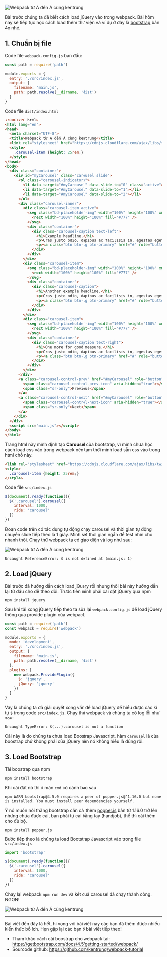 ![Webpack từ A đến Á cùng kentrung](https://images.viblo.asia/2090b88e-6ec0-49fe-b677-65e927fafc2e.png) 

Bài trước chúng ta đã biết cách load jQuery vào trong webpack. Bài hôm nay sẽ tiếp tục học cách load thêm thư viện và ví dụ ở đây là [bootstrap](https://getbootstrap.com/) bản 4x nhé.

## 1. Chuẩn bị file
Code file `webpack.config.js` ban đầu:
```js
const path = require('path')

module.exports = {
  entry: './src/index.js',
  output: {
    filename: 'main.js',
    path: path.resolve(__dirname, 'dist')
  }
}
```
Code file `dist/index.html`
```html
<!DOCTYPE html>
<html lang="en">
<head>
  <meta charset="UTF-8">
  <title>Webpack từ A đến Á cùng kentrung</title>
  <link rel="stylesheet" href="https://cdnjs.cloudflare.com/ajax/libs/twitter-bootstrap/4.5.0/css/bootstrap.min.css">
  <style>
    .carousel-item {height: 25rem;}
  </style>
</head>
<body>
  <div class="container">
    <div id="myCarousel" class="carousel slide">
      <ol class="carousel-indicators">
        <li data-target="#myCarousel" data-slide-to="0" class="active"></li>
        <li data-target="#myCarousel" data-slide-to="1"></li>
        <li data-target="#myCarousel" data-slide-to="2"></li>
      </ol>
      <div class="carousel-inner">
        <div class="carousel-item active">
          <svg class="bd-placeholder-img" width="100%" height="100%" xmlns="http://www.w3.org/2000/svg" preserveAspectRatio="xMidYMid slice" focusable="false" role="img">
            <rect width="100%" height="100%" fill="#777" />
          </svg>
          <div class="container">
            <div class="carousel-caption text-left">
              <h1>Example headline.</h1>
              <p>Cras justo odio, dapibus ac facilisis in, egestas eget quam. Donec id elit non mi porta gravida at eget metus. Nullam id dolor id nibh ultricies vehicula ut id elit.</p>
              <p><a class="btn btn-lg btn-primary" href="#" role="button">Sign up today</a></p>
            </div>
          </div>
        </div>
        <div class="carousel-item">
          <svg class="bd-placeholder-img" width="100%" height="100%" xmlns="http://www.w3.org/2000/svg" preserveAspectRatio="xMidYMid slice" focusable="false" role="img">
            <rect width="100%" height="100%" fill="#777" />
          </svg>
          <div class="container">
            <div class="carousel-caption">
              <h1>Another example headline.</h1>
              <p>Cras justo odio, dapibus ac facilisis in, egestas eget quam. Donec id elit non mi porta gravida at eget metus. Nullam id dolor id nibh ultricies vehicula ut id elit.</p>
              <p><a class="btn btn-lg btn-primary" href="#" role="button">Learn more</a></p>
            </div>
          </div>
        </div>
        <div class="carousel-item">
          <svg class="bd-placeholder-img" width="100%" height="100%" xmlns="http://www.w3.org/2000/svg" preserveAspectRatio="xMidYMid slice" focusable="false" role="img">
            <rect width="100%" height="100%" fill="#777" />
          </svg>
          <div class="container">
            <div class="carousel-caption text-right">
              <h1>One more for good measure.</h1>
              <p>Cras justo odio, dapibus ac facilisis in, egestas eget quam. Donec id elit non mi porta gravida at eget metus. Nullam id dolor id nibh ultricies vehicula ut id elit.</p>
              <p><a class="btn btn-lg btn-primary" href="#" role="button">Browse gallery</a></p>
            </div>
          </div>
        </div>
      </div>
      <a class="carousel-control-prev" href="#myCarousel" role="button" data-slide="prev">
        <span class="carousel-control-prev-icon" aria-hidden="true"></span>
        <span class="sr-only">Previous</span>
      </a>
      <a class="carousel-control-next" href="#myCarousel" role="button" data-slide="next">
        <span class="carousel-control-next-icon" aria-hidden="true"></span>
        <span class="sr-only">Next</span>
      </a>
    </div>
  </div>
  <script src="main.js"></script>
</body>
</html>
```
Trang html này mình định tạo **Carousel** của bootstrap, vì mình chưa học cách load css vào trong webpack nên tạm thời mình load sẵn css vào trong html chỗ này.
```html
<link rel="stylesheet" href="https://cdnjs.cloudflare.com/ajax/libs/twitter-bootstrap/4.5.0/css/bootstrap.min.css">
<style>
  .carousel-item {height: 25rem;}
</style>
```

Code file `src/index.js`
```js
$(document).ready(function(){
  $('.carousel').carousel({
    interval: 1000,
    ride: 'carousel'
  })
})
```
Đoạn code trên có tác dụng tự động chạy carousel và thời gian tự động chuyển slide tiếp theo là 1 giây. Mình set thời gian ngắn để test nhìn cho nhanh thôi. Chạy thử webpack ta có giao diện và log như sau:

![Webpack từ A đến Á cùng kentrung](https://images.viblo.asia/8932c500-fe36-4b60-ad39-895473ea3cb7.png)
```
Uncaught ReferenceError: $ is not defined at (main.js: 1)
```
## 2. Load jQuery
Bài trước đã hướng dẫn cách load jQuery rồi nhưng thôi bài này hướng dẫn lại từ đầu cho dễ theo dõi. Trước tiên mình phải cài đặt jQuery qua npm
```
npm install jquery
```
Sau khi tải xong jQuery tiếp theo ta sửa lại `webpack.config.js` để load jQuery thông qua provide plugin của webpack
```js
const path = require('path')
const webpack = require('webpack')

module.exports = {
  mode: 'development',
  entry: './src/index.js',
  output: {
    filename: 'main.js',
    path: path.resolve(__dirname, 'dist')
  },
  plugins: [
    new webpack.ProvidePlugin({
      $: 'jquery',
      jQuery: 'jquery'
    })
  ]
}
```
Vậy là chúng ta đã giải quyết xong vấn đề load jQuery để hiểu được các kí tự `$` trong code `src/index.js`. Chạy thử webpack và chúng ta có log lỗi như sau:
```
Uncaught TypeError: $(...).carousel is not a function
```

Cái này là do chúng ta chưa load Boostrap Javascript, hàm `carousel` là của boostrap chứ không phải của jQuery  nên nó không hiểu là đúng rồi. 

## 3. Load Bootstrap
Tải boostrap qua npm 
```
npm install bootstrap
```
Khi cài đặt nó thì ở màn `cmd` có cảnh báo sau
```
npm WARN bootstrap@4.5.0 requires a peer of popper.js@^1.16.0 but none is installed. You must install peer dependencies yourself.
```
Ý nó muốn nói thằng bootstrap cần cài thêm [popper.js](https://popper.js.org/) bản từ 1.16.0 trở lên nhưng chưa được cài, bạn phải tự cài bằng tay (handjob), thế thì cài thêm cho đủ bộ.
```
npm install popper.js
```

Bước tiếp theo là chúng ta load Bootstrap Javascript vào trong file `src/index.js`
```js
import 'bootstrap'

$(document).ready(function(){
  $('.carousel').carousel({
    interval: 1000,
    ride: 'carousel'
  })
})
```
Chạy lại webpack `npm run dev`  và kết quả carousel đã chạy thành công. NGON!

![Webpack từ A đến Á cùng kentrung](https://images.viblo.asia/68ac4282-b243-48a7-a7b6-052769a1c348.gif)


-----

Bài viết đến đây là hết, hi vọng với bài viết này các bạn đã thêm được nhiều kiến thức bổ ích. Hẹn gặp lại các bạn ở bài viết tiếp theo!

* Tham khảo cách cài boostrap cho webpack tại: https://getbootstrap.com/docs/4.5/getting-started/webpack/
* Sourcode github: https://github.com/kentrung/webpack-tutorial